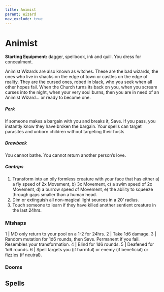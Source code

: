 ```yaml
---
title: Animist
parent: Wizard
nav_exclude: true
---
```


# Animist 

**Starting Equipment:** dagger, spellbook, ink and quill. You dress for concealment.

Animist Wizards are also known as witches. These are the bad
wizards, the ones who live in shacks on the edge of town or
castles on the edge of reality. They are the cursed ones, robed
in black, who you seek when all other hopes fail. When the
Church turns its back on you, when you scream curses into the
night, when your very soul burns, then you are in need of an
Animist Wizard... or ready to become one.

##### Perk
If someone makes a bargain with you and breaks it, Save. If you
pass, you instantly know they have broken the bargain. Your
spells can target parasites and unborn children without targeting
their hosts.
##### Drawback
You cannot bathe. You cannot return another person’s love.

##### Cantrips

1. Transform into an oily formless creature with your face that has either a) a fly speed of 2x Movement, b) 3x Movement, c) a swim speed of 2x Movement, d) a burrow speed of Movement, e) the ability to squeeze through gaps smaller than a human head.
2. Dim or extinguish all non-magical light sources in a 20’ radius.
3. Touch someone to learn if they have killed another sentient creature in the last 24hrs.

### Mishaps

1 | MD only return to your pool on a 1-2 for 24hrs.
2 | Take 1d6 damage.
3 | Random mutation for 1d6 rounds, then Save. Permanent if you fail.  Resembles your transformation.
4 | Blind for 1d6 rounds.
5 | Deafened for 1d6 rounds.
6 | Spell targets you (if harmful) or enemy (if beneficial) or fizzles (if neutral).

### Dooms

## Spells
